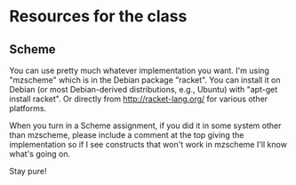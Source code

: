 Resources for the class
=======================

Scheme
------

You can use pretty much whatever implementation you want.  I'm using
"mzscheme" which is in the Debian package "racket".  You can install
it on Debian (or most Debian-derived distributions, e.g., Ubuntu) with
"apt-get install racket".  Or directly from http://racket-lang.org/
for various other platforms.

When you turn in a Scheme assignment, if you did it in some system
other than mzscheme, please include a comment at the top giving the
implementation so if I see constructs that won't work in mzscheme I'll
know what's going on.

Stay pure!
